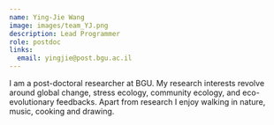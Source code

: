 ```yaml
---
name: Ying-Jie Wang
image: images/team_YJ.png
description: Lead Programmer
role: postdoc
links:
  email: yingjie@post.bgu.ac.il
---
```


I am a post-doctoral researcher at BGU. My research interests revolve around global change, stress ecology, community ecology, and eco-evolutionary feedbacks. Apart from research I enjoy walking in nature, music, cooking and drawing.

